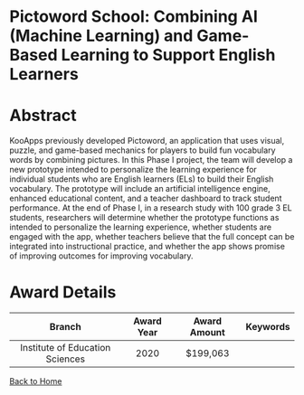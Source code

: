 
Pictoword School: Combining AI (Machine Learning) and Game-Based Learning to Support English Learners
=====================================================================================================

# Abstract


KooApps previously developed Pictoword, an application that uses visual, puzzle, and game-based mechanics for players to build fun vocabulary words by combining pictures. In this Phase I project, the team will develop a new prototype intended to personalize the learning experience for individual students who are English learners (ELs) to build their English vocabulary. The prototype will include an artificial intelligence engine, enhanced educational content, and a teacher dashboard to track student performance. At the end of Phase I, in a research study with 100 grade 3 EL students, researchers will determine whether the prototype functions as intended to personalize the learning experience, whether students are engaged with the app, whether teachers believe that the full concept can be integrated into instructional practice, and whether the app shows promise of improving outcomes for improving vocabulary.  

# Award Details

|Branch|Award Year|Award Amount|Keywords|
| :---: | :---: | :---: | :---: |
|Institute of Education Sciences|2020|$199,063||
  
  


[Back to Home](https://github.com/chrischow/dod_sbir_awards/Reports/CC/#935)